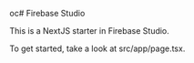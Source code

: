 oc# Firebase Studio

This is a NextJS starter in Firebase Studio.

To get started, take a look at src/app/page.tsx.
